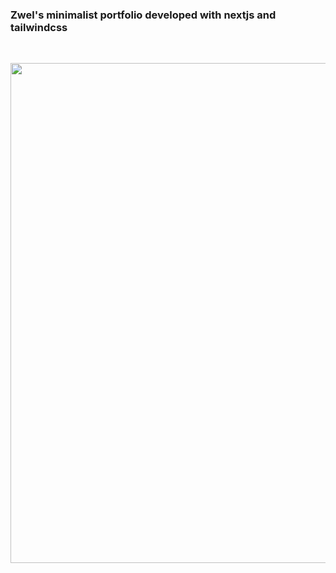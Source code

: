 ### Zwel's minimalist portfolio developed with nextjs and tailwindcss

<br />

<p align='center' >
  <img src="https://zwel.vercel.app/images/og.png" width='800px' />
</p>
